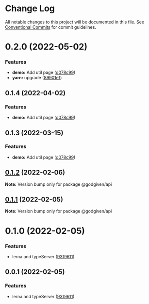 # Change Log

All notable changes to this project will be documented in this file.
See [Conventional Commits](https://conventionalcommits.org) for commit guidelines.

# 0.2.0 (2022-05-02)


### Features

* **demo:** Add util page ([d078c99](https://github.com/godgiven-project/typeServerLib/commit/d078c992afaeae82773abfa63cb22ae5df411149))
* **yarn:** upgrade ([89901ef](https://github.com/godgiven-project/typeServerLib/commit/89901efe18fb73d05f28224c9bf54e428eab0625))





## 0.1.4 (2022-04-02)


### Features

* **demo:** Add util page ([d078c99](https://github.com/godgiven-project/typeServerLib/commit/d078c992afaeae82773abfa63cb22ae5df411149))





## 0.1.3 (2022-03-15)


### Features

* **demo:** Add util page ([d078c99](https://github.com/godgiven-project/typeServerLib/commit/d078c992afaeae82773abfa63cb22ae5df411149))






## [0.1.2](https://github.com/godgiven-project/typeServerLib/compare/v0.1.1...v0.1.2) (2022-02-06)

**Note:** Version bump only for package @godgiven/api





## [0.1.1](https://github.com/godgiven-project/typeServerLib/compare/v0.1.0...v0.1.1) (2022-02-05)

**Note:** Version bump only for package @godgiven/api





# 0.1.0 (2022-02-05)


### Features

* lerna and typeServer ([9319611](https://github.com/godgiven-project/typeServerLib/commit/9319611c8a75a9d1cec4fcf9f41b413d37d3edf4))






## 0.0.1 (2022-02-05)


### Features

* lerna and typeServer ([9319611](https://github.com/godgiven-project/typeServerLib/commit/9319611c8a75a9d1cec4fcf9f41b413d37d3edf4))
